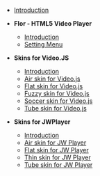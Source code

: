 - [Introduction](/)
- **Flor - HTML5 Video Player**
  - [Introduction](/flor/README.md)
  - [Setting Menu](./flor/setting-menu.md)

- **Skins for Video.JS**
  - [Introduction](/videojs/README.md)
  - [Air skin for Video.js](/videojs/air/README.md)
  - [Flat skin for Video.js](/videojs/flat/README.md)
  - [Fuzzy skin for Video.js](/videojs/fuzzy/README.md)
  - [Soccer skin for Video.js](/videojs/soccer/README.md)
  - [Tube skin for Video.js](/videojs/tube/README.md)

- **Skins for JWPlayer**
  - [Introduction](/jwplayer/README.md)
  - [Air skin for JW Player](/jwplayer/air/README.md)
  - [Flat skin for JW Player](/jwplayer/flat/README.md)
  - [Thin skin for JW Player](/jwplayer/thin/README.md)
  - [Tube skin for JW Player](/jwplayer/tube/README.md)